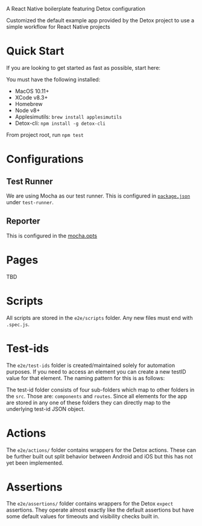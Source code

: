 A React Native boilerplate featuring Detox configuration

Customized the default example app provided by the Detox project to use a simple workflow for React Native projects

# Quick Start

If you are looking to get started as fast as possible, start here:

You must have the following installed:

- MacOS 10.11+
- XCode v8.3+
- Homebrew
- Node v8+
- Applesimutils: `brew install applesimutils`
- Detox-cli: `npm install -g detox-cli`

From project root, run `npm test`

# Configurations

## Test Runner

We are using Mocha as our test runner. This is configured in [`package.json`](../package.json) under
`test-runner`.

## Reporter

This is configured in the [mocha.opts](./e2e/config/mocha.opts)

# Pages

TBD

# Scripts

All scripts are stored in the `e2e/scripts` folder. Any new files
must end with `.spec.js`.

# Test-ids

The `e2e/test-ids` folder is created/maintained solely for automation purposes.
If you need to access an element you can create a new testID value for that
element. The naming pattern for this is as follows:

The test-id folder consists of four sub-folders which map to other folders in
the `src`. Those are: `components` and `routes`. Since all
elements for the app are stored in any one of these folders they can directly
map to the underlying test-id JSON object.

# Actions

The `e2e/actions/` folder contains wrappers for the Detox actions. These can be
further built out split behavior between Android and iOS but this has not yet
been implemented.

# Assertions

The `e2e/assertions/` folder contains wrappers for the Detox `expect`
assertions. They operate almost exactly like the default assertions but have
some default values for timeouts and visibility checks built in.
